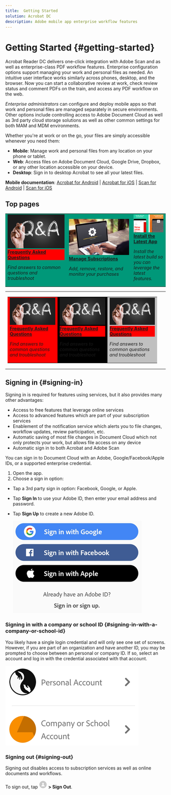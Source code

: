 ```yaml
---
title:  Getting Started
solution: Acrobat DC
description: Adobe mobile app enterprise workflow features
---
```


# Getting Started {#getting-started}

Acrobat Reader DC delivers one-click integration with  Adobe Scan and as well as enterprise-class PDF workflow features. Enterprise configuration options support managing your work and personal files as needed. An intuitive user interface works similarly across phones, desktop, and the browser. Now you can start a collaborative review at work, check review status and comment PDFs on the train, and access any PDF workflow on the web. 

*Enterprise administrators* can configure and deploy mobile apps so that  work and personal files are managed separately in secure environments. Other options include controlling access to Adobe Document Cloud as well as  3rd party cloud storage solutions as well as other common settings for both MAM and MDM environments. 

Whether you're at work or on the go, your files are simply accessible whenever you need them: 

* **Mobile**: Manage work and personal files from any location on your phone or tablet. 
* **Web**: Access files on Adobe Document Cloud, Google Drive, Dropbox, or any other location accessible on your device. 
* **Desktop**: Sign in to desktop Acrobat to see all your latest files. 

**Mobile documentation**: [Acrobat for Android](../acrobat-android/index.md) | [Acrobat for iOS](../acrobat-ios/index.md) | [Scan for Android](../scan-android/index.md) | [Scan for iOS](../scan-ios/index.md)

## Top pages

<table style="background-color: #009879;">
<tr>
  <td>
    <a href="https://www.google.com" style="color:green;">
      <img alt="FAQ" src="../shared/images/faq.png"/>
    </a>
    <div style="background-color:red;">
      <a href="https://www.google.com">
    <strong>Frequently Asked Questions</strong>
    </a>
    </div>
    <p>
    <em>Find answers to common questions and troubleshoot</em>
    <p>
  </td>
   <td>
    <a href="managesubscriptions.md">
      <img alt="Manage Subscriptions" src="../shared/images/manage.png" />
    </a>
    <div>
      <a href="managesubscriptions.md">
    <strong>Manage Subscriptions</strong>
    </a>
    </div>
    <p>
    <em>Add, remove, restore, and monitor your purchases</em>
    <p>
  </td>
  <td>
    <a href="https://play.google.com/store/apps/details?id=com.adobe.reader&hl=en_US&gl=US">
       <img alt="upgrade" src="../shared/images/upgrade.png" />
    </a>
    <div>
       <a href="https://play.google.com/store/apps/details?id=com.adobe.reader&hl=en_US&gl=US">
    <strong>Install the Latest App</strong>
    </a>
    </div>
    <p>
    <em>Install the latest build so you can leverage the latest features. </em>
    <p>
  </td>
</tr>
</table>

<table>
<tr>
  <td>


<table style="background-color: red; width:32%; float:left;">
<tr>
  <td>
    <a href="https://www.google.com" style="color:green;">
      <img alt="FAQ" src="../shared/images/faq.png"/>
    </a>
    <div style="background-color:red;">
      <a href="https://www.google.com">
    <strong>Frequently Asked Questions</strong>
    </a>
    </div>
    <p>
    <em>Find answers to common questions and troubleshoot</em>
    <p>
  </td>
</tr>
</table>

<table style="background-color: black; width:32%;float:left;">
<tr>
  <td>
    <a href="https://www.google.com" style="color:green;">
      <img alt="FAQ" src="../shared/images/faq.png"/>
    </a>
    <div style="background-color:red;">
      <a href="https://www.google.com">
    <strong>Frequently Asked Questions</strong>
    </a>
    </div>
    <p>
    <em>Find answers to common questions and troubleshoot</em>
    <p>
  </td>
</tr>
</table>

<table style="background-color: silver; width:32%;float:left;">
<tr>
  <td>
    <a href="https://www.google.com" style="color:green;">
      <img alt="FAQ" src="../shared/images/faq.png"/>
    </a>
    <div style="background-color:red;">
      <a href="https://www.google.com">
    <strong>Frequently Asked Questions</strong>
    </a>
    </div>
    <p>
    <em>Find answers to common questions and troubleshoot</em>
    <p>
  </td>
</tr>
</table>

  </td>
</tr>
</table>



## Signing in {#signing-in}

Signing in is required for features using services, but it also provides many other  advantages: 

* Access to free features that leverage online services
* Access to advanced features which are part of your subscription services
* Enablement of the notification service which alerts you to file changes, workflow updates, review participation, etc. 
* Automatic saving of most file changes in Document Cloud which not only protects your work, but allows file access on any device
* Automatic sign in to both Acrobat and Adobe Scan

You can sign in to Document Cloud with an Adobe, Google/Facebook/Apple IDs, or a supported enterprise credential. 

1. Open the app. 
1. Choose a sign in option: 

* Tap a 3rd party sign in option: Facebook, Google, or Apple.
* Tap **Sign In** to use your Adobe ID, then enter your email address and password.
* Tap **Sign Up** to create a new Adobe ID.

   ![image](./images/signinmain.png)

### Signing in with a company or school ID {#signing-in-with-a-company-or-school-id}

You likely have a single login credential and will only see one set of screens. However, if you are part of an organization and have another ID, you may be prompted to choose between an personal or company ID. If so, select an account and log in with the credential associated with that account. 

   ![image](./images/selectaccount.png)

### Signing out {#signing-out}

Signing out disables access to subscription services as well as online documents and workflows. 

To sign out, tap ![image](./images/profileicon.png) **> Sign Out**.
